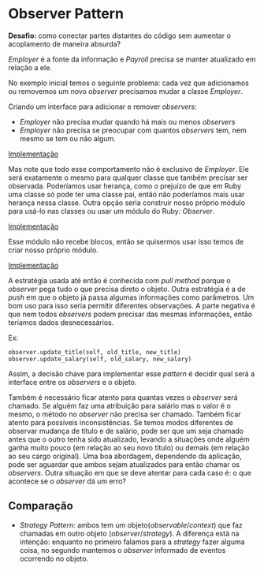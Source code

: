 # Observer Pattern

**Desafio:** como conectar partes distantes do código sem aumentar o acoplamento de maneira absurda?

*Employer* é a fonte da informação e *Payroll* precisa se manter atualizado em relação a ele.

No exemplo inicial temos o seguinte problema: cada vez que adicionamos ou removemos um novo *observer* precisamos mudar a classe *Employer*.

Criando um interface para adicionar e remover *observers*:
- *Employer* não precisa mudar quando há mais ou menos *observers*
- *Employer* não precisa se preocupar com quantos *observers* tem, nem mesmo se tem ou não algum.

[Implementação](https://github.com/leticiasrodrigues/ruby-design-patterns/commit/19b1e2f79c7551f2d343123e5adb1fbe57509845)

Mas note que todo esse comportamento não é exclusivo de *Employer*. Ele será exatamente o mesmo para qualquer classe que também precisar ser observada. Poderíamos usar herança, como o prejuízo de que em Ruby uma classe só pode ter uma classe pai, então não poderíamos mais usar herança nessa classe. Outra opção seria construir nosso próprio módulo para usá-lo nas classes ou usar um módulo do Ruby: *Observer*.

[Implementação](https://github.com/leticiasrodrigues/ruby-design-patterns/commit/65f657b9522dd627bf7cfdcf45de9ded9f253295)

Esse módulo não recebe blocos, então se quisermos usar isso temos de criar nosso próprio módulo.

[Implementação](https://github.com/leticiasrodrigues/ruby-design-patterns/commit/6400501627e9bfb5c8c5fd90ac6274f3a3ff7960)

A estratégia usada até então é conhecida com *pull method* porque o *observer* pega tudo o que precisa direto o objeto. Outra estratégia é a de *push* em que o objeto já passa algumas informações como parâmetros. Um bom uso para isso seria permitir diferentes observações. A parte negativa é que nem todos *observers* podem precisar das mesmas informações, então teríamos dados desnecessários.

Ex:

```
observer.update_title(self, old_title, new_title)
observer.update_salary(self, old_salary, new_salary)
```

Assim, a decisão chave para implementar esse *pattern* é decidir qual será a interface entre os *observers* e o objeto.

Também é necessário ficar atento para quantas vezes o *observer* será chamado. Se alguém faz uma atribuição para salário mas o valor é o mesmo, o método no *observer* não precisa ser chamado. Também ficar atento para possíveis inconsistências. Se temos modos diferentes de observar mudança de título e de salário, pode ser que um seja chamado antes que o outro tenha sido atualizado, levando a situações onde alguém ganha muito pouco (em relação ao seu novo título) ou demais (em relação ao seu cargo original). Uma boa abordagem, dependendo da aplicação, pode ser aguardar que ambos sejam atualizados para então chamar os *observers*. Outra situação em que se deve atentar para cada caso é: o que acontece se o *observer* dá um erro?

## Comparação
- *Strategy Pattern:* ambos tem um objeto(*observable*/*context*) que faz chamadas em outro objeto (*observer*/*strategy*). A diferença está na intenção: enquanto no primeiro falamos para a *strategy* fazer alguma coisa, no segundo mantemos o *observer* informado de eventos ocorrendo no objeto.

